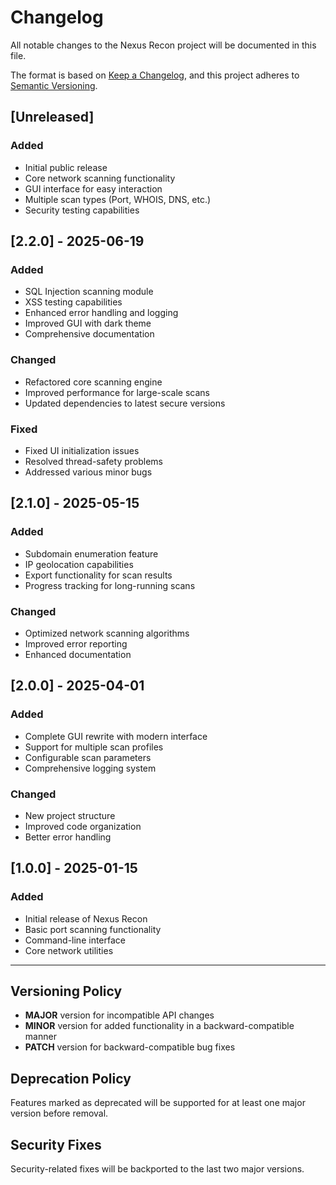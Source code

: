 # Changelog

All notable changes to the Nexus Recon project will be documented in this file.

The format is based on [Keep a Changelog](https://keepachangelog.com/en/1.0.0/),
and this project adheres to [Semantic Versioning](https://semver.org/spec/v2.0.0.html).

## [Unreleased]
### Added
- Initial public release
- Core network scanning functionality
- GUI interface for easy interaction
- Multiple scan types (Port, WHOIS, DNS, etc.)
- Security testing capabilities

## [2.2.0] - 2025-06-19
### Added
- SQL Injection scanning module
- XSS testing capabilities
- Enhanced error handling and logging
- Improved GUI with dark theme
- Comprehensive documentation

### Changed
- Refactored core scanning engine
- Improved performance for large-scale scans
- Updated dependencies to latest secure versions

### Fixed
- Fixed UI initialization issues
- Resolved thread-safety problems
- Addressed various minor bugs

## [2.1.0] - 2025-05-15
### Added
- Subdomain enumeration feature
- IP geolocation capabilities
- Export functionality for scan results
- Progress tracking for long-running scans

### Changed
- Optimized network scanning algorithms
- Improved error reporting
- Enhanced documentation

## [2.0.0] - 2025-04-01
### Added
- Complete GUI rewrite with modern interface
- Support for multiple scan profiles
- Configurable scan parameters
- Comprehensive logging system

### Changed
- New project structure
- Improved code organization
- Better error handling

## [1.0.0] - 2025-01-15
### Added
- Initial release of Nexus Recon
- Basic port scanning functionality
- Command-line interface
- Core network utilities

---

## Versioning Policy

- **MAJOR** version for incompatible API changes
- **MINOR** version for added functionality in a backward-compatible manner
- **PATCH** version for backward-compatible bug fixes

## Deprecation Policy

Features marked as deprecated will be supported for at least one major version before removal.

## Security Fixes

Security-related fixes will be backported to the last two major versions.
